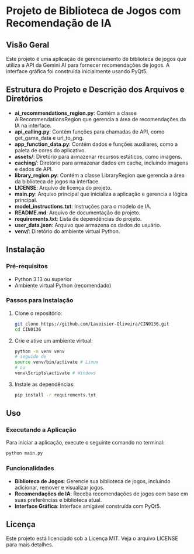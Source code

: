 # Projeto de Biblioteca de Jogos com Recomendação de IA

## Visão Geral

Este projeto é uma aplicação de gerenciamento de biblioteca de jogos que utiliza a API da Gemini AI para fornecer recomendações de jogos. A interface gráfica foi construída inicialmente usando PyQt5.

## Estrutura do Projeto e Descrição dos Arquivos e Diretórios

- **ai_recommendations_region.py**: Contém a classe AiRecommendationsRegion que gerencia a área de recomendações da IA na interface.
- **api_calling.py**: Contém funções para chamadas de API, como get_game_data e url_to_png.
- **app_function_data.py**: Contém dados e funções auxiliares, como a paleta de cores do aplicativo.
- **assets/**: Diretório para armazenar recursos estáticos, como imagens.
- **caching/**: Diretório para armazenar dados em cache, incluindo imagens e dados de API.
- **library_region.py**: Contém a classe LibraryRegion que gerencia a área da biblioteca de jogos na interface.
- **LICENSE**: Arquivo de licença do projeto.
- **main.py**: Arquivo principal que inicializa a aplicação e gerencia a lógica principal.
- **model_instructions.txt**: Instruções para o modelo de IA.
- **README.md**: Arquivo de documentação do projeto.
- **requirements.txt**: Lista de dependências do projeto.
- **user_data.json**: Arquivo que armazena os dados do usuário.
- **venv/**: Diretório do ambiente virtual Python.

## Instalação

### Pré-requisitos

- Python 3.13 ou superior
- Ambiente virtual Python (recomendado)

### Passos para Instalação

1. Clone o repositório:
    ```sh
    git clone https://github.com/Lavoisier-Oliveira/CIN0136.git
    cd CIN0136
    ```

2. Crie e ative um ambiente virtual:
    ```sh
    python -m venv venv
    # seguido de
    source venv/bin/activate # Linux
    # ou
    venv\Scripts\activate # Windows
    ```

3. Instale as dependências:
    ```sh
    pip install -r requirements.txt
    ```

## Uso

### Executando a Aplicação

Para iniciar a aplicação, execute o seguinte comando no terminal:
```sh
python main.py
```

### Funcionalidades

- **Biblioteca de Jogos**: Gerencie sua biblioteca de jogos, incluindo adicionar, remover e visualizar jogos.
- **Recomendações de IA**: Receba recomendações de jogos com base em suas preferências e biblioteca atual.
- **Interface Gráfica**: Interface amigável construída com PyQt5.
## Licença

Este projeto está licenciado sob a Licença MIT. Veja o arquivo LICENSE para mais detalhes.